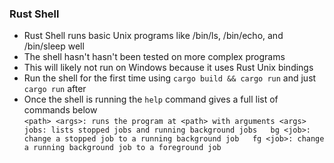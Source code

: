 ### Rust Shell

- Rust Shell runs basic Unix programs like /bin/ls, /bin/echo, and /bin/sleep well
- The shell hasn't hasn't been tested on more complex programs 
- This will likely not run on Windows because it uses Rust Unix bindings
- Run the shell for the first time using `cargo build && cargo run` and just `cargo run` after
- Once the shell is running the `help` command gives a full list of commands below  
	`<path> <args>: runs the program at <path> with arguments <args>  
	jobs: lists stopped jobs and running background jobs  
	bg <job>: change a stopped job to a running background job  
	fg <job>: change a running background job to a foreground job`  
